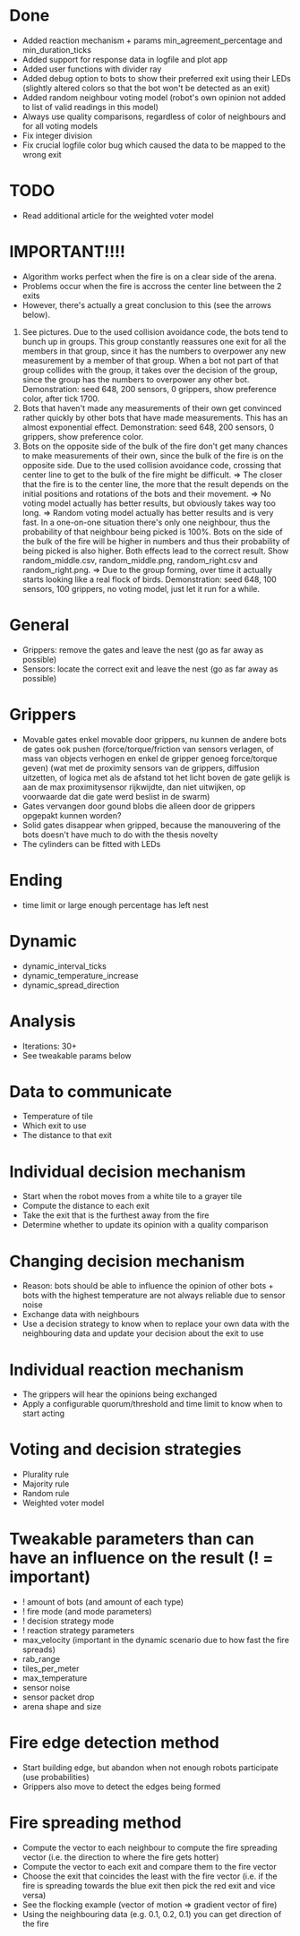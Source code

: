 # Done
- Added reaction mechanism + params min_agreement_percentage and min_duration_ticks
- Added support for response data in logfile and plot app
- Added user functions with divider ray
- Added debug option to bots to show their preferred exit using their LEDs (slightly altered colors so that the bot won't be detected as an exit)
- Added random neighbour voting model (robot's own opinion not added to list of valid readings in this model)
- Always use quality comparisons, regardless of color of neighbours and for all voting models
- Fix integer division
- Fix crucial logfile color bug which caused the data to be mapped to the wrong exit

# TODO
- Read additional article for the weighted voter model

# IMPORTANT!!!!
- Algorithm works perfect when the fire is on a clear side of the arena.
- Problems occur when the fire is accross the center line between the 2 exits
- However, there's actually a great conclusion to this (see the arrows below).
1. See pictures.
   Due to the used collision avoidance code, the bots tend to bunch up in groups.
   This group constantly reassures one exit for all the members in that group, since it has the numbers to overpower any new measurement by a member of that group.
   When a bot not part of that group collides with the group, it takes over the decision of the group, since the group has the numbers to overpower any other bot.
   Demonstration: seed 648, 200 sensors, 0 grippers, show preference color, after tick 1700.
2. Bots that haven't made any measurements of their own get convinced rather quickly by other bots that have made measurements.
   This has an almost exponential effect.
   Demonstration: seed 648, 200 sensors, 0 grippers, show preference color.
3. Bots on the opposite side of the bulk of the fire don't get many chances to make measurements of their own, since the bulk of the fire is on the opposite side.
   Due to the used collision avoidance code, crossing that center line to get to the bulk of the fire might be difficult.
=> The closer that the fire is to the center line, the more that the result depends on the initial positions and rotations of the bots and their movement.
=> No voting model actually has better results, but obviously takes way too long.
=> Random voting model actually has better results and is very fast.
   In a one-on-one situation there's only one neighbour, thus the probability of that neighbour being picked is 100%.
   Bots on the side of the bulk of the fire will be higher in numbers and thus their probability of being picked is also higher.
   Both effects lead to the correct result.
   Show random_middle.csv, random_middle.png, random_right.csv and random_right.png.
=> Due to the group forming, over time it actually starts looking like a real flock of birds.
   Demonstration: seed 648, 100 sensors, 100 grippers, no voting model, just let it run for a while.










# General
- Grippers: remove the gates and leave the nest (go as far away as possible)
- Sensors: locate the correct exit and leave the nest (go as far away as possible)

# Grippers
- Movable gates enkel movable door grippers, nu kunnen de andere bots de gates ook pushen (force/torque/friction van sensors verlagen, of mass van objects verhogen en enkel de gripper genoeg force/torque geven) (wat met de proximity sensors van de grippers, diffusion uitzetten, of logica met als de afstand tot het licht boven de gate gelijk is aan de max proximitysensor rijkwijdte, dan niet uitwijken, op voorwaarde dat die gate werd beslist in de swarm)
- Gates vervangen door gound blobs die alleen door de grippers opgepakt kunnen worden?
- Solid gates disappear when gripped, because the manouvering of the bots doesn't have much to do with the thesis novelty
- The cylinders can be fitted with LEDs

# Ending
- time limit or large enough percentage has left nest

# Dynamic
- dynamic_interval_ticks
- dynamic_temperature_increase
- dynamic_spread_direction

# Analysis
- Iterations: 30+
- See tweakable params below










# Data to communicate
- Temperature of tile
- Which exit to use
- The distance to that exit

# Individual decision mechanism
- Start when the robot moves from a white tile to a grayer tile
- Compute the distance to each exit
- Take the exit that is the furthest away from the fire
- Determine whether to update its opinion with a quality comparison

# Changing decision mechanism
- Reason: bots should be able to influence the opinion of other bots + bots with the highest temperature are not always reliable due to sensor noise
- Exchange data with neighbours
- Use a decision strategy to know when to replace your own data with the neighbouring data and update your decision about the exit to use

# Individual reaction mechanism
- The grippers will hear the opinions being exchanged
- Apply a configurable quorum/threshold and time limit to know when to start acting

# Voting and decision strategies
- Plurality rule
- Majority rule
- Random rule
- Weighted voter model

# Tweakable parameters than can have an influence on the result (! = important)
- ! amount of bots (and amount of each type)
- ! fire mode (and mode parameters)
- ! decision strategy mode
- ! reaction strategy parameters
- max_velocity (important in the dynamic scenario due to how fast the fire spreads)
- rab_range
- tiles_per_meter
- max_temperature
- sensor noise
- sensor packet drop
- arena shape and size










# Fire edge detection method
- Start building edge, but abandon when not enough robots participate (use probabilities)
- Grippers also move to detect the edges being formed

# Fire spreading method
- Compute the vector to each neighbour to compute the fire spreading vector (i.e. the direction to where the fire gets hotter)
- Compute the vector to each exit and compare them to the fire vector
- Choose the exit that coincides the least with the fire vector (i.e. if the fire is spreading towards the blue exit then pick the red exit and vice versa)
- See the flocking example (vector of motion => gradient vector of fire)
- Using the neighbouring data (e.g. 0.1, 0.2, 0.1) you can get direction of the fire